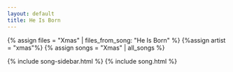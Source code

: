 ```yaml
---
layout: default
title: He Is Born
---
```


{% assign files = "Xmas" | files_from_song: "He Is Born" %}
{%assign artist = "xmas"%}
{% assign songs = "Xmas" | all_songs %}

{% include song-sidebar.html %}
{% include song.html %}